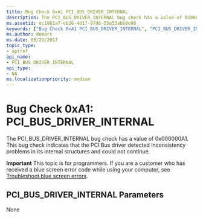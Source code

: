 ```yaml
---
title: Bug Check 0xA1 PCI_BUS_DRIVER_INTERNAL
description: The PCI_BUS_DRIVER_INTERNAL bug check has a value of 0x000000A1. This bug check indicates that the PCI Bus driver detected inconsistency problems in its internal structures and could not continue.
ms.assetid: ec1981a7-eb26-4d17-97d6-55a33abb0e98
keywords: ["Bug Check 0xA1 PCI_BUS_DRIVER_INTERNAL", "PCI_BUS_DRIVER_INTERNAL"]
ms.author: domars
ms.date: 05/23/2017
topic_type:
- apiref
api_name:
- PCI_BUS_DRIVER_INTERNAL
api_type:
- NA
ms.localizationpriority: medium
---
```


# Bug Check 0xA1: PCI\_BUS\_DRIVER\_INTERNAL


The PCI\_BUS\_DRIVER\_INTERNAL bug check has a value of 0x000000A1. This bug check indicates that the PCI Bus driver detected inconsistency problems in its internal structures and could not continue.

**Important** This topic is for programmers. If you are a customer who has received a blue screen error code while using your computer, see [Troubleshoot blue screen errors](http://windows.microsoft.com/windows-10/troubleshoot-blue-screen-errors).

## PCI\_BUS\_DRIVER\_INTERNAL Parameters


None

 

 




